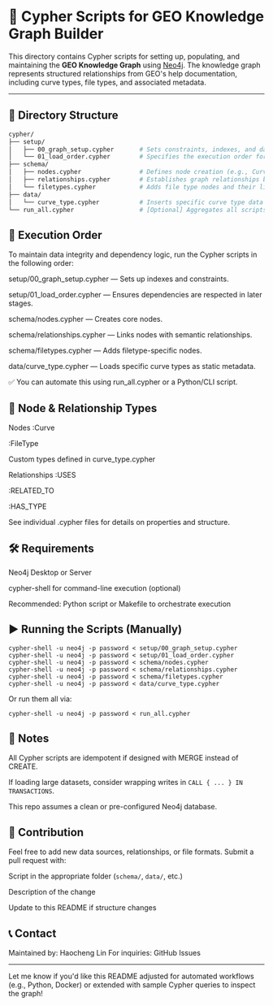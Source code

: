 # 📘 Cypher Scripts for GEO Knowledge Graph Builder

This directory contains Cypher scripts for setting up, populating, and maintaining the **GEO Knowledge Graph** using [Neo4j](https://neo4j.com/). The knowledge graph represents structured relationships from GEO's help documentation, including curve types, file types, and associated metadata.

---

## 📁 Directory Structure

```bash
cypher/
├── setup/
│   ├── 00_graph_setup.cypher       # Sets constraints, indexes, and database setup
│   └── 01_load_order.cypher        # Specifies the execution order for loading scripts
├── schema/
│   ├── nodes.cypher                # Defines node creation (e.g., Curve, FileType)
│   ├── relationships.cypher        # Establishes graph relationships between nodes
│   └── filetypes.cypher            # Adds file type nodes and their links
├── data/
│   └── curve_type.cypher           # Inserts specific curve type data as reference nodes
└── run_all.cypher                  # [Optional] Aggregates all scripts into one
```

## 🔄 Execution Order
To maintain data integrity and dependency logic, run the Cypher scripts in the following order:

setup/00_graph_setup.cypher — Sets up indexes and constraints.

setup/01_load_order.cypher — Ensures dependencies are respected in later stages.

schema/nodes.cypher — Creates core nodes.

schema/relationships.cypher — Links nodes with semantic relationships.

schema/filetypes.cypher — Adds filetype-specific nodes.

data/curve_type.cypher — Loads specific curve types as static metadata.

✅ You can automate this using run_all.cypher or a Python/CLI script.

## 🧱 Node & Relationship Types
Nodes
:Curve

:FileType

Custom types defined in curve_type.cypher

Relationships
:USES

:RELATED_TO

:HAS_TYPE

See individual .cypher files for details on properties and structure.

## 🛠️ Requirements
Neo4j Desktop or Server

cypher-shell for command-line execution (optional)

Recommended: Python script or Makefile to orchestrate execution

## ▶️ Running the Scripts (Manually)

```
cypher-shell -u neo4j -p password < setup/00_graph_setup.cypher
cypher-shell -u neo4j -p password < setup/01_load_order.cypher
cypher-shell -u neo4j -p password < schema/nodes.cypher
cypher-shell -u neo4j -p password < schema/relationships.cypher
cypher-shell -u neo4j -p password < schema/filetypes.cypher
cypher-shell -u neo4j -p password < data/curve_type.cypher
```

Or run them all via:
```
cypher-shell -u neo4j -p password < run_all.cypher
```

## 📌 Notes
All Cypher scripts are idempotent if designed with MERGE instead of CREATE.

If loading large datasets, consider wrapping writes in `CALL { ... } IN TRANSACTIONS`.

This repo assumes a clean or pre-configured Neo4j database.

## 🧩 Contribution
Feel free to add new data sources, relationships, or file formats. Submit a pull request with:

Script in the appropriate folder (`schema/`, `data/`, etc.)

Description of the change

Update to this README if structure changes

## 📞 Contact
Maintained by: Haocheng Lin
For inquiries: GitHub Issues

---

Let me know if you'd like this README adjusted for automated workflows (e.g., Python, Docker) or extended with sample Cypher queries to inspect the graph!